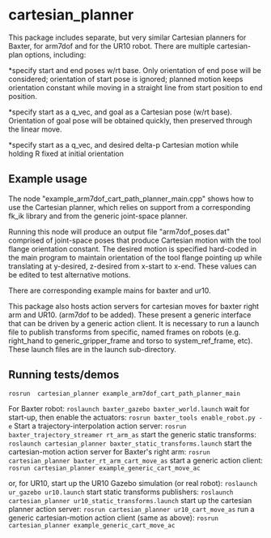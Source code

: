 # cartesian_planner
This package includes separate, but very similar Cartesian planners for Baxter, for arm7dof and for the UR10 robot.
There are multiple cartesian-plan options, including:

*specify start and end poses w/rt base.  Only orientation of end pose will be considered; orientation of start pose is ignored;
planned motion keeps orientation constant while moving in a straight line from start position to end position.

*specify start as a q_vec, and goal as a Cartesian pose (w/rt base).  Orientation of goal pose will be obtained quickly,
then preserved through the linear move.

*specify start as a q_vec, and desired delta-p Cartesian motion while holding R fixed at initial orientation

## Example usage
The node "example_arm7dof_cart_path_planner_main.cpp" shows how to use the Cartesian planner, which relies 
on support from a corresponding fk_ik library and from the generic joint-space planner.

Running this node will produce an output file "arm7dof_poses.dat" comprised of joint-space poses that produce Cartesian motion with
the tool flange orientation constant.   The desired motion is specified hard-coded in the main program
to maintain orientation of the tool flange pointing up while translating at y-desired, z-desired from x-start to x-end.
These values can be edited to test alternative motions.

There are corresponding example mains for baxter and ur10.

This package also hosts action servers for cartesian moves for baxter right arm and UR10.  (arm7dof to be added).
These present a generic interface that can be driven by a generic action client.
It is necessary to run a launch file to publish transforms from specific, named frames on robots (e.g.
right_hand to generic_gripper_frame and torso to system_ref_frame, etc).  These launch files are in the launch
sub-directory.

## Running tests/demos
`rosrun  cartesian_planner example_arm7dof_cart_path_planner_main`

For Baxter robot:
`roslaunch baxter_gazebo baxter_world.launch`
wait for start-up, then enable the actuators:
`rosrun baxter_tools enable_robot.py -e`
Start a trajectory-interpolation action server:
`rosrun baxter_trajectory_streamer rt_arm_as`
start the generic static transforms:
`roslaunch cartesian_planner baxter_static_transforms.launch`
start the cartesian-motion action server for Baxter's right arm:
`rosrun  cartesian_planner baxter_rt_arm_cart_move_as` 
start a generic action client:
`rosrun cartesian_planner example_generic_cart_move_ac`   

or, for UR10, start up the UR10 Gazebo simulation (or real robot):
`roslaunch ur_gazebo ur10.launch`
start static transforms publishers:
`roslaunch cartesian_planner ur10_static_transforms.launch`
start up the cartesian planner action server:
`rosrun cartesian_planner ur10_cart_move_as`
run a generic cartesian-motion action client (same as above): 
`rosrun cartesian_planner example_generic_cart_move_ac`



